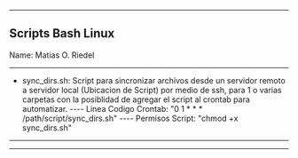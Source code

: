 -------------------
Scripts Bash Linux 
-------------------
Name: Matias O. Riedel

---------

- sync_dirs.sh: Script para sincronizar archivos desde un servidor remoto a servidor local (Ubicacion de Script) por medio de ssh, para 1 o varias carpetas con la posiblidad de agregar el script al crontab para automatizar.
---- Linea Codigo Crontab: "0 1 * * * /path/script/sync_dirs.sh"
---- Permisos Script: "chmod +x sync_dirs.sh"

---------

---------